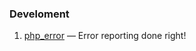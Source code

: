 ### Develoment

1. [php_error](https://www.drupal.org/project/php_error) — Error reporting done right!
